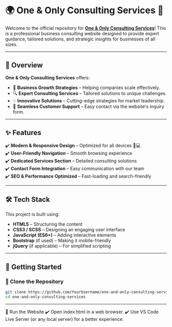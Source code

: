 # 🌍 One & Only Consulting Services 🚀

Welcome to the official repository for **[One & Only Consulting Services](http://oneandonlyconsultingservices.com)**! This is a professional business consulting website designed to provide expert guidance, tailored solutions, and strategic insights for businesses of all sizes. 

---

## 📖 Overview 

**One & Only Consulting Services** offers:  
- 🏅 **Business Growth Strategies** – Helping companies scale effectively.  
- 🔍 **Expert Consulting Services** – Tailored solutions to unique challenges.  
- 💡 **Innovative Solutions** – Cutting-edge strategies for market leadership.  
- 🤝 **Seamless Customer Support** – Easy contact via the website's inquiry form.  

---

## ✨ Features

✔️ **Modern & Responsive Design** – Optimized for all devices 📱💻  
✔️ **User-Friendly Navigation** – Smooth browsing experience  
✔️ **Dedicated Services Section** – Detailed consulting solutions  
✔️ **Contact Form Integration** – Easy communication with our team  
✔️ **SEO & Performance Optimized** – Fast-loading and search-friendly  

---

## 🛠️ Tech Stack

This project is built using:  
- **HTML5** – Structuring the content  
- **CSS3 / SCSS** – Designing an engaging user interface  
- **JavaScript (ES6+)** – Adding interactive elements  
- **Bootstrap** (if used) – Making it mobile-friendly  
- **jQuery** (if applicable) – For simplified scripting  

---

## 🚀 Getting Started

### 🔹 Clone the Repository
```bash
git clone https://github.com/YourUsername/one-and-only-consulting-services.git
cd one-and-only-consulting-services
```

---

🔹 Run the Website
✔️  Open index.html in a web browser.
✔️  Use VS Code Live Server (or any local server) for a better experience.

